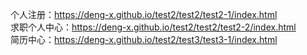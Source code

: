 个人注册：https://deng-x.github.io/test2/test2/test2-1/index.html<br>
求职个人中心：https://deng-x.github.io/test2/test2/test2-2/index.html<br>
简历中心：https://deng-x.github.io/test2/test3/test3-1/index.html

